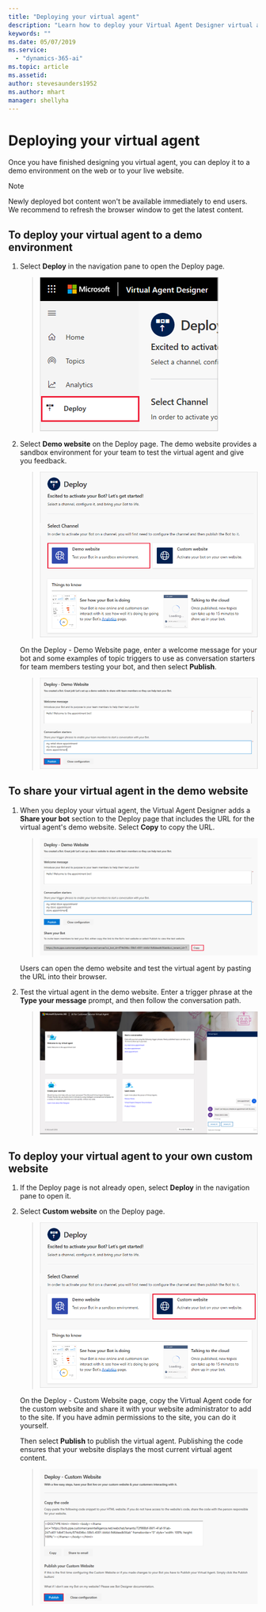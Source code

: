 ```yaml
---
title: "Deploying your virtual agent"
description: "Learn how to deploy your Virtual Agent Designer virtual agent."
keywords: ""
ms.date: 05/07/2019
ms.service:
  - "dynamics-365-ai"
ms.topic: article
ms.assetid: 
author: stevesaunders1952
ms.author: mhart
manager: shellyha
---
```


# Deploying your virtual agent

Once you have finished designing you virtual agent, you can deploy it to a demo environment on the web or to your live website.

> [!NOTE]
> Newly deployed bot content won't be available immediately to end users. We recommend to refresh the browser window to get the latest content.

## To deploy your virtual agent to a demo environment

1. Select **Deploy** in the navigation pane to open the Deploy page.

   > ![Open Deploy page](media/open-deploy.png)

2. Select **Demo website** on the Deploy page. The demo website provides a sandbox environment for your team to test the virtual agent and give you feedback.

   > ![Select demo website](media/open-demo.png)

    On the Deploy - Demo Website page, enter a welcome message for your bot and some examples of topic triggers to use as conversation starters for team members testing your bot, and then select **Publish**.

   > ![Deploy bot](media/publish-demo.png)

## To share your virtual agent in the demo website

1. When you deploy your virtual agent, the Virtual Agent Designer adds a **Share your bot** section to the Deploy page that includes the URL for the virtual agent's demo website. Select **Copy** to copy the URL.

   > ![Share virtual agent](media/copy-url.png)

    Users can open the demo website and test the virtual agent by pasting the URL into their browser.

2. Test the virtual agent in the demo website. Enter a trigger phrase at the **Type your message** prompt, and then follow the conversation path.

   > ![Test virtual agent](media/demo-website.png)

## To deploy your virtual agent to your own custom website

1. If the Deploy page is not already open, select **Deploy** in the navigation pane to open it.

2. Select **Custom website** on the Deploy page.

   > ![Select custom website](media/deploy-custom.png)

   On the Deploy - Custom Website page, copy the Virtual Agent code for the custom website and share it with your website administrator to add to the site. If you have admin permissions to the site, you can do it yourself.

   Then select **Publish** to publish the virtual agent. Publishing the code ensures that your website displays the most current virtual agent content.

   > ![Custom message](media/publish-custom.png)